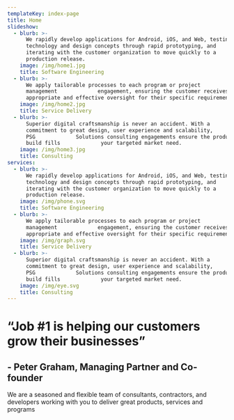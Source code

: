 ```yaml
---
templateKey: index-page
title: Home
slideshow:
  - blurb: >-
      We rapidly develop applications for Android, iOS, and Web, testing
      technology and design concepts through rapid prototyping, and            
      iterating with the customer organization to move quickly to a            
      production release.
    image: /img/home1.jpg
    title: Software Engineering
  - blurb: >-
      We apply tailorable processes to each program or project
      management             engagement, ensuring the customer receives the most
      appropriate and effective oversight for their specific requirements.
    image: /img/home2.jpg
    title: Service Delivery
  - blurb: >-
      Superior digital craftsmanship is never an accident. With a            
      commitment to great design, user experience and scalability,
      PSG             Solutions consulting engagements ensure the product you
      build fills             your targeted market need.
    image: /img/home3.jpg
    title: Consulting
services:
  - blurb: >-
      We rapidly develop applications for Android, iOS, and Web, testing
      technology and design concepts through rapid prototyping, and            
      iterating with the customer organization to move quickly to a            
      production release.
    image: /img/phone.svg
    title: Software Engineering
  - blurb: >-
      We apply tailorable processes to each program or project
      management             engagement, ensuring the customer receives the most
      appropriate and effective oversight for their specific requirements.
    image: /img/graph.svg
    title: Service Delivery
  - blurb: >-
      Superior digital craftsmanship is never an accident. With a            
      commitment to great design, user experience and scalability,
      PSG             Solutions consulting engagements ensure the product you
      build fills             your targeted market need.
    image: /img/eye.svg
    title: Consulting
---
```

# “Job #1 is helping our customers grow their businesses”

## \- Peter Graham, Managing Partner and Co-founder



We are a seasoned and flexible team of consultants, contractors, and developers working with you to deliver great products, services and programs
